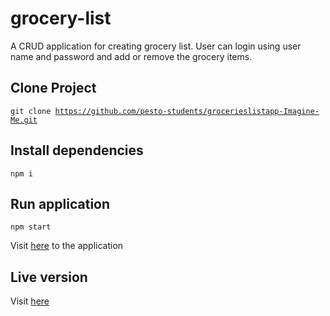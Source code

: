 # grocery-list
A CRUD application for creating grocery list. User can login using user name and password and add or remove the grocery items.

<h2>Clone Project</h2>

<code>git clone https://github.com/pesto-students/grocerieslistapp-Imagine-Me.git</code>

<h2>Install dependencies</h2>
<code>npm i</code>
<h2>Run application</h2>
<code>npm start</code>
<p>Visit <a href="http://127.0.0.1:8000/">here</a> to the application <p>
<h2>Live version</h2>
<p>Visit <a href="https://eloquent-kowalevski-6da94f.netlify.app/">here</a>